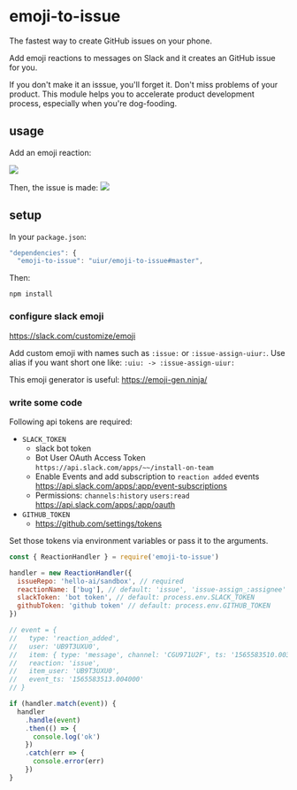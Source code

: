 # emoji-to-issue

The fastest way to create GitHub issues on your phone.

Add emoji reactions to messages on Slack and it creates an GitHub issue for you.

If you don't make it an isssue, you'll forget it. Don't miss problems of your product.
This module helps you to accelerate product development process, especially when you're dog-fooding.

## usage

Add an emoji reaction:

![](https://i.gyazo.com/d18f953b3857dd5a2f84fcc347f46170.png)

Then, the issue is made:
![](https://i.gyazo.com/16499ff7e05e42a16895e1f46e6e76a3.png)

## setup

In your `package.json`:

```js
"dependencies": {
  "emoji-to-issue": "uiur/emoji-to-issue#master",
```

Then:

```
npm install
```

### configure slack emoji

https://slack.com/customize/emoji

Add custom emoji with names such as `:issue:` or `:issue-assign-uiur:`.
Use alias if you want short one like: `:uiu: -> :issue-assign-uiur:`

This emoji generator is useful: https://emoji-gen.ninja/

### write some code

Following api tokens are required:

- `SLACK_TOKEN`
  - slack bot token
  - Bot User OAuth Access Token `https://api.slack.com/apps/~~/install-on-team`
  - Enable Events and add subscription to `reaction added` events https://api.slack.com/apps/:app/event-subscriptions
  - Permissions: `channels:history` `users:read` https://api.slack.com/apps/:app/oauth
- `GITHUB_TOKEN`
  - https://github.com/settings/tokens

Set those tokens via environment variables or pass it to the arguments.

```js
const { ReactionHandler } = require('emoji-to-issue')

handler = new ReactionHandler({
  issueRepo: 'hello-ai/sandbox', // required
  reactionName: ['bug'], // default: 'issue', 'issue-assign_:assignee' etc.
  slackToken: 'bot token', // default: process.env.SLACK_TOKEN
  githubToken: 'github token' // default: process.env.GITHUB_TOKEN
})

// event = {
//   type: 'reaction_added',
//   user: 'UB9T3UXU0',
//   item: { type: 'message', channel: 'CGU971U2F', ts: '1565583510.003900' },
//   reaction: 'issue',
//   item_user: 'UB9T3UXU0',
//   event_ts: '1565583513.004000'
// }

if (handler.match(event)) {
  handler
    .handle(event)
    .then(() => {
      console.log('ok')
    })
    .catch(err => {
      console.error(err)
    })
}
```
